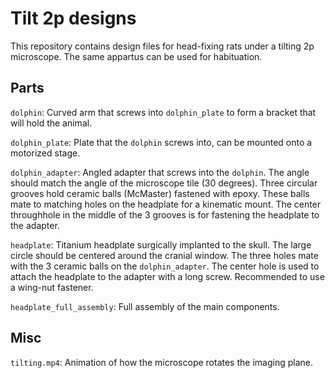 # Tilt 2p designs
This repository contains design files for head-fixing rats under a tilting 2p microscope. The same appartus can be used for habituation. 

## Parts
`dolphin`: Curved arm that screws into `dolphin_plate` to form a bracket that will hold the animal.

`dolphin_plate`: Plate that the `dolphin` screws into, can be mounted onto a motorized stage.

`dolphin_adapter`: Angled adapter that screws into the `dolphin`. The angle should match the angle of the microscope tile (30 degrees). Three circular grooves hold ceramic balls (McMaster) fastened with epoxy. These balls mate to matching holes on the headplate for a kinematic mount. The center throughhole in the middle of the 3 grooves is for fastening the headplate to the adapter.

`headplate`: Titanium headplate surgically implanted to the skull. The large circle should be centered around the cranial window. The three holes mate with the 3 ceramic balls on the `dolphin_adapter`. The center hole is used to attach the headplate to the adapter with a long screw. Recommended to use a wing-nut fastener. 

`headplate_full_assembly`: Full assembly of the main components.

## Misc
`tilting.mp4`: Animation of how the microscope rotates the imaging plane.
